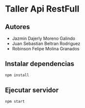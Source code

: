 # Taller Api RestFull

## Autores
- Jazmin Dajerly Moreno Galindo
- Juan Sebastian Beltran Rodriguez
- Robinson Felipe Molina Granados

## Instalar dependencias
```bash
npm install
```

## Ejecutar servidor
```bash
npm start
```
